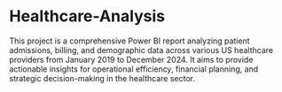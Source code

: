 # Healthcare-Analysis
This project is a comprehensive Power BI report analyzing patient admissions, billing, and demographic data across various US healthcare providers from January 2019 to December 2024. It aims to provide actionable insights for operational efficiency, financial planning, and strategic decision-making in the healthcare sector.
